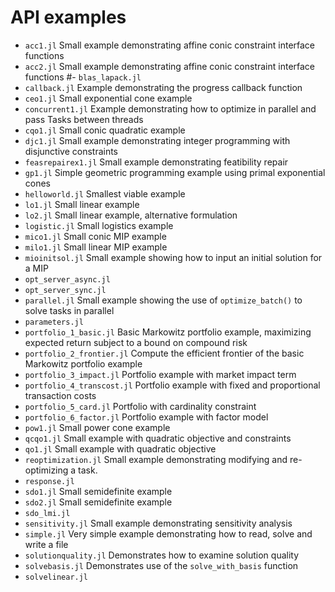 # API examples

- `acc1.jl` Small example demonstrating affine conic constraint interface functions
- `acc2.jl` Small example demonstrating affine conic constraint interface functions
#- `blas_lapack.jl` 
- `callback.jl` Example demonstrating the progress callback function
- `ceo1.jl` Small exponential cone example
- `concurrent1.jl` Example demonstrating how to optimize in parallel and pass Tasks between threads
- `cqo1.jl` Small conic quadratic example
- `djc1.jl` Small example demonstrating integer programming with disjunctive constraints
- `feasrepairex1.jl` Small example demonstrating featibility repair
- `gp1.jl` Simple geometric programming example using primal exponential cones
- `helloworld.jl` Smallest viable example
- `lo1.jl` Small linear example
- `lo2.jl` Small linear example, alternative formulation
- `logistic.jl` Small logistics example
- `mico1.jl` Small conic MIP example
- `milo1.jl` Small linear MIP example
- `mioinitsol.jl` Small example showing how to input an initial solution for a MIP
- `opt_server_async.jl`
- `opt_server_sync.jl`
- `parallel.jl` Small example showing the use of `optimize_batch()` to solve tasks in parallel
- `parameters.jl`
- `portfolio_1_basic.jl` Basic Markowitz portfolio example, maximizing expected return subject to a bound on compound risk
- `portfolio_2_frontier.jl` Compute the efficient frontier of the basic Markowitz portfolio example
- `portfolio_3_impact.jl` Portfolio example with market impact term
- `portfolio_4_transcost.jl` Portfolio example with fixed and proportional transaction costs
- `portfolio_5_card.jl` Portfolio with cardinality constraint
- `portfolio_6_factor.jl` Portfolio example with factor model
- `pow1.jl` Small power cone example
- `qcqo1.jl` Small example with quadratic objective and constraints
- `qo1.jl` Small example with quadratic objective
- `reoptimization.jl` Small example demonstrating modifying and re-optimizing a task.
- `response.jl`
- `sdo1.jl` Small semidefinite example
- `sdo2.jl` Small semidefinite example
- `sdo_lmi.jl`
- `sensitivity.jl` Small example demonstrating sensitivity analysis
- `simple.jl` Very simple example demonstrating how to read, solve and write a file
- `solutionquality.jl` Demonstrates how to examine solution quality
- `solvebasis.jl` Demonstrates use of the `solve_with_basis` function
- `solvelinear.jl`

